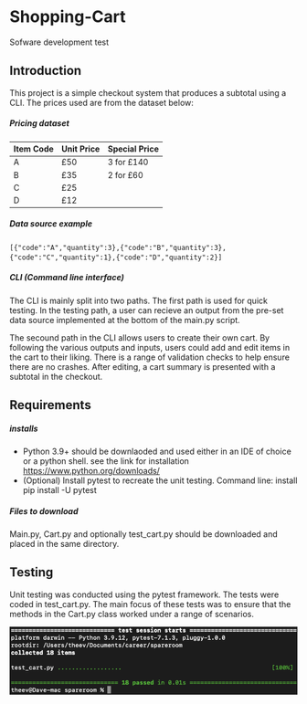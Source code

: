 # Shopping-Cart
Sofware development test

## Introduction
This project is a simple checkout system that produces a subtotal using a CLI. The prices used are from the dataset below: 

##### Pricing dataset
Item Code  | Unit Price | Special Price
---------- | ---------- | ----------
A          | £50        | 3 for £140
B          | £35        | 2 for £60
C          | £25        |
D          | £12        |

##### Data source example
`[{"code":"A","quantity":3},{"code":"B","quantity":3},{"code":"C","quantity":1},{"code":"D","quantity":2}]`

##### CLI (Command line interface)
The CLI is mainly split into two paths. The first path is used for quick testing. In the testing path, a user can recieve an output from the pre-set data source implemented at the bottom of the main.py script.

The secound path in the CLI allows users to create their own cart. By following the various outputs and inputs, users could add and edit items in the cart to their liking. There is a range of validation checks to help ensure there are no crashes. After editing, a cart summary is presented with a subtotal in the checkout.

## Requirements
##### installs
* Python 3.9+ should be downlaoded and used either in an IDE of choice or a python shell. see the link for installation https://www.python.org/downloads/
* (Optional) Install pytest to recreate the unit testing. Command line: install pip install -U pytest
##### Files to download
Main.py, Cart.py and optionally test_cart.py should be downloaded and placed in the same directory.

## Testing
Unit testing was conducted using the pytest framework. The tests were coded in test_cart.py. The main focus of these tests was to ensure that the methods 
in the Cart.py class worked under a range of scenarios.

![This is an image](test.png)
